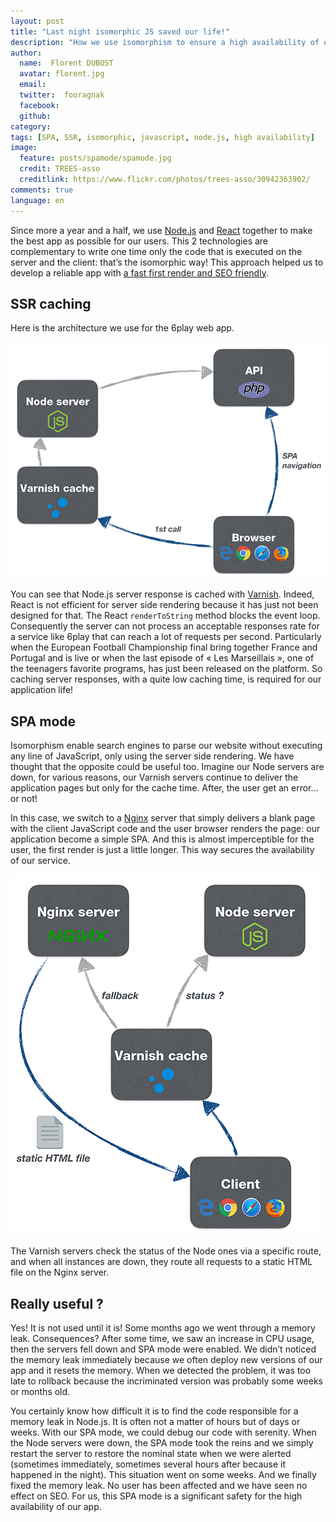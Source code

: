 ```yaml
---
layout: post
title: "Last night isomorphic JS saved our life!"
description: "How we use isomorphism to ensure a high availability of our app."
author:
  name:  Florent DUBOST
  avatar: florent.jpg
  email:
  twitter:  fooragnak
  facebook:
  github:
category:
tags: [SPA, SSR, isomorphic, javascript, node.js, high availability]
image:
  feature: posts/spamode/spamode.jpg
  credit: TREES-asso
  creditlink: https://www.flickr.com/photos/trees-asso/30942363902/
comments: true
language: en
---
```


Since more a year and a half, we use [Node.js](https://nodejs.org/en/) and [React](https://facebook.github.io/react/) together to make the best app as possible for our users. This 2 technologies are complementary to write one time only the code that is executed on the server and the client: that’s the isomorphic way! This approach helped us to develop a reliable app with [a fast first render and SEO friendly](/isomorphic-single-page-app-parfaite-react-flux/).

## SSR caching

Here is the architecture we use for the 6play web app.

![6play server architecture](/images/posts/spamode/archi.png)

You can see that Node.js server response is cached with [Varnish](https://varnish-cache.org/). Indeed, React is not efficient for server side rendering because it has just not been designed for that. The React `renderToString` method blocks the event loop. Consequently the server can not process an acceptable responses rate for a service like 6play that can reach a lot of requests per second. Particularly when the European Football Championship final bring together France and Portugal and is live or when the last episode of « Les Marseillais », one of the teenagers favorite programs, has just been released on the platform. So caching server responses, with a quite low caching time, is required for our application life!

## SPA mode

Isomorphism enable search engines to parse our website without executing any line of JavaScript, only using the server side rendering. We have thought that the opposite could be useful too. Imagine our Node servers are down, for various reasons, our Varnish servers continue to deliver the application pages but only for the cache time. After, the user get an error… or not!

In this case, we switch to a [Nginx](https://nginx.org/en/) server that simply delivers a blank page with the client JavaScript code and the user browser renders the page: our application become a simple SPA. And this is almost imperceptible for the user, the first render is just a little longer. This way secures the availability of our service.

![SPA mode](/images/posts/spamode/fallback.png)

The Varnish servers check the status of the Node ones via a specific route, and when all instances are down, they route all requests to a static HTML file on the Nginx server.

## Really useful ?

Yes! It is not used until it is! Some months ago we went through a memory leak. Consequences? After some time, we saw an increase in CPU usage, then the servers fell down and SPA mode were enabled. We didn’t noticed the memory leak immediately because we often deploy new versions of our app and it resets the memory. When we detected the problem, it was too late to rollback because the incriminated version was probably some weeks or months old.

You certainly know how difficult it is to find the code responsible for a memory leak in Node.js. It is often not a matter of hours but of days or weeks. With our SPA mode, we could debug our code with serenity. When the Node servers were down, the SPA mode took the reins and we simply restart the server to restore the nominal state when we were alerted (sometimes immediately, sometimes several hours after because it happened in the night). This situation went on some weeks. And we finally fixed the memory leak. No user has been affected and we have seen no effect on SEO. For us, this SPA mode is a significant safety for the high availability of our app.